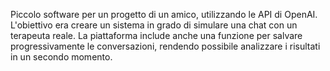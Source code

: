 Piccolo software per un progetto di un amico, utilizzando le API di OpenAI. L'obiettivo era creare un sistema in grado di simulare una chat con un terapeuta reale. La piattaforma include anche una funzione per salvare progressivamente le conversazioni, rendendo possibile analizzare i risultati in un secondo momento.
